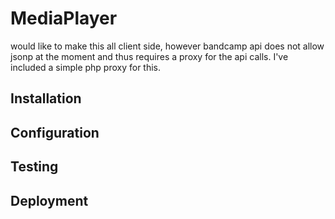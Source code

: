 # MediaPlayer

would like to make this all client side, however bandcamp api does not allow jsonp at the moment and thus requires a proxy for the api calls.  I've included a simple php proxy for this.

## Installation


## Configuration


## Testing


## Deployment
